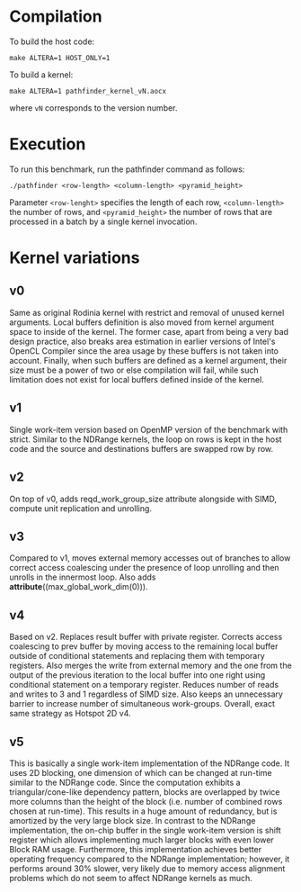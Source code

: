 # Compilation

To build the host code:

```
make ALTERA=1 HOST_ONLY=1
```

To build a kernel:

```
make ALTERA=1 pathfinder_kernel_vN.aocx
```

where `vN` corresponds to the version number.

# Execution

To run this benchmark, run the pathfinder command as follows:

```
./pathfinder <row-length> <column-length> <pyramid_height>
```

Parameter `<row-lenght>` specifies the length of each row, `<column-length>` the number of rows, and `<pyramid_height>` the number of rows that are processed in a batch by a single kernel invocation.

# Kernel variations

## v0

Same as original Rodinia kernel with restrict and removal of unused
kernel arguments. Local buffers definition is also moved from kernel
argument space to inside of the kernel. The former case, apart from being
a very bad design practice, also breaks area estimation in earlier versions
of Intel's OpenCL Compiler since the area usage by these buffers is not
taken into account. Finally, when such buffers are defined as a kernel
argument, their size must be a power of two or else compilation will fail,
while such limitation does not exist for local buffers defined inside of
the kernel.

## v1

Single work-item version based on OpenMP version of the benchmark
with strict. Similar to the NDRange kernels, the loop on rows is
kept in the host code and the source and destinations buffers are
swapped row by row.

## v2

On top of v0, adds reqd_work_group_size attribute alongside with SIMD,
compute unit replication and unrolling.

## v3

Compared to v1, moves external memory accesses out of branches to allow
correct access coalescing under the presence of loop unrolling and then
unrolls in the innermost loop. Also adds __attribute__((max_global_work_dim(0))).

## v4

Based on v2. Replaces result buffer with private register. Corrects access
coalescing to prev buffer by moving access to the remaining local buffer
outside of conditional statements and replacing them with temporary registers.
Also merges the write from external memory and the one from the output of the
previous iteration to the local buffer into one right using conditional statement
on a temporary register. Reduces number of reads and writes to 3 and 1 regardless
of SIMD size. Also keeps an unnecessary barrier to increase number of simultaneous
work-groups. Overall, exact same strategy as Hotspot 2D v4.

## v5

This is basically a single work-item implementation of the NDRange code. It uses
2D blocking, one dimension of which can be changed at run-time similar to the NDRange
code. Since the computation exhibits a triangular/cone-like dependency pattern,
blocks are overlapped by twice more columns than the height of the block (i.e.
number of combined rows chosen at run-time). This results in a huge amount of redundancy,
but is amortized by the very large block size. In contrast to the NDRange implementation,
the on-chip buffer in the single work-item version is shift register which allows
implementing much larger blocks with even lower Block RAM usage. Furthermore, this
implementation achieves better operating frequency compared to the NDRange implementation;
however, it performs around 30% slower, very likely due to memory access alignment problems
which do not seem to affect NDRange kernels as much.
